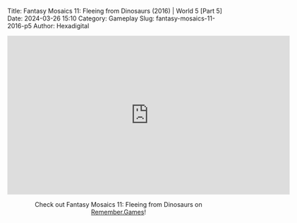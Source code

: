 Title: Fantasy Mosaics 11: Fleeing from Dinosaurs (2016) | World 5 [Part 5]
Date: 2024-03-26 15:10
Category: Gameplay
Slug: fantasy-mosaics-11-2016-p5
Author: Hexadigital

<center><iframe src="https://www.youtube.com/embed/pQBvWZKJlWA?feature=oembed" allow="accelerometer; autoplay; encrypted-media; gyroscope; picture-in-picture" width="640" height="360" frameborder="0"></iframe>

Check out Fantasy Mosaics 11: Fleeing from Dinosaurs on [Remember.Games](https://remember.games/game/8363/fantasy-mosaics-11-fleeing-from-dinosaurs/)!</center>